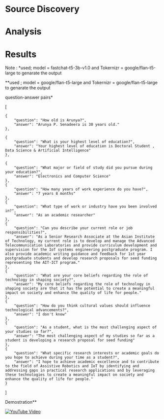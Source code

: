 
# Source Discovery

# Analysis


# Results

Note :
*used; model = fastchat-t5-3b-v1.0 and Tokernizr = google/flan-t5-large to genarate the output
  
**used ; model = google/flan-t5-large and Tokernizr = google/flan-t5-large to genarate the output

question-answer pairs*

[

    {
        "question": "How old is Arunya?",
        "answer": "Arunya P. Senadeera is 30 years old."
    },
    
    {
        "question": "What is your highest level of education?",
        "answer": "Your highest level of education is Doctoral Student , Data Science & Artificial Intelligence"
    },
    
    {
        "question": "What major or field of study did you pursue during your education?",
        "answer": "Electronics and Computer Science"
    },
    {
        "question": "How many years of work experience do you have?",
        "answer": "7 years 8 months"
    },
    {
        "question": "What type of work or industry have you been involved in?",
        "answer": "As an academic researcher"
    },
    {
        "question": "Can you describe your current role or job responsibilities?",
        "answer": "As a Senior Research Associate at the Asian Institute of Technology, my current role is to develop and manage the Advanced Telecommunication Laboratories and provide curriculum development and supervision for the IoT systems engineering postgraduate program. I also provide academic writing guidance and feedback for 1st year postgraduate students and develop research proposals for seed funding representing the AIT-ICT program."
    },
    {
        "question": "What are your core beliefs regarding the role of technology in shaping society?",
        "answer": "My core beliefs regarding the role of technology in shaping society are that it has the potential to create a meaningful impact on society and enhance the quality of life for people."
    },
    {
        "question": "How do you think cultural values should influence technological advancements?",
        "answer": "I don't know"
    },
    {
        "question": "As a student, what is the most challenging aspect of your studies so far?",
        "answer": "The most challenging aspect of my studies so far as a student is developing a research proposal for seed funding"
    },
    {
        "question": "What specific research interests or academic goals do you hope to achieve during your time as a student?",
        "answer": "I hope to achieve academic excellence and to contribute to the field of Assistive Robotics and IoT by identifying and addressing gaps in practical research applications and by leveraging these technologies to create a meaningful impact on society and enhance the quality of life for people."
    }
]

Demostration**

[![YouTube Video](https://img.youtube.com/vi/BnyO_r7Phhk/0.jpg)](https://www.youtube.com/watch?v=BnyO_r7Phhk)
